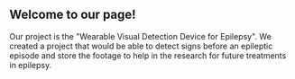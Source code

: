 ## Welcome to our page!

Our project is the "Wearable Visual Detection Device for Epilepsy". We created a project that would be able to detect signs before an epileptic episode and store the footage to help in the research for future treatments in epilepsy.

<!--
<div id="header" align="center">
  <img src="http://www.reactiongifs.com/r/cheering_minions.gif" width="1000"/>
</div>

<div id="header" align="center">
  <img src="https://media.giphy.com/media/S2S0ZDytY6yDm/giphy.gif" width="700"/>
</div>
-->

<!--

**Here are some ideas to get you started:**

🙋‍♀️ A short introduction - what is your organization all about?
🌈 Contribution guidelines - how can the community get involved?
👩‍💻 Useful resources - where can the community find your docs? Is there anything else the community should know?
🍿 Fun facts - what does your team eat for breakfast?
🧙 Remember, you can do mighty things with the power of [Markdown](https://docs.github.com/github/writing-on-github/getting-started-with-writing-and-formatting-on-github/basic-writing-and-formatting-syntax)
-->
